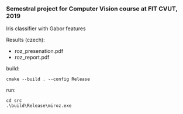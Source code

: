 ### Semestral project for Computer Vision course at FIT CVUT, 2019

Iris classifier with Gabor features


Results (czech):
- roz_presenation.pdf
- roz_report.pdf

build:
```
cmake --build . --config Release
```
run:
```
cd src
.\build\Release\miroz.exe
```